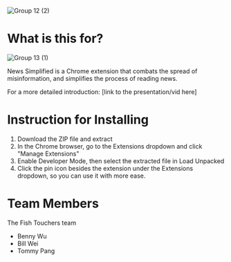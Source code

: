 ![Group 12 (2)](https://user-images.githubusercontent.com/81921463/228109068-a19c62f9-c947-446f-948e-16f6a86df609.png)

# What is this for?
![Group 13 (1)](https://user-images.githubusercontent.com/81921463/228112848-4c68c027-1a34-4dce-a589-4c9580e3267d.png)

News Simplified is a Chrome extension that combats the spread of misinformation, and simplifies the process of reading news.


For a more detailed introduction:
[link to the presentation/vid here]

# Instruction for Installing
1. Download the ZIP file and extract
2. In the Chrome browser, go to the Extensions dropdown and click "Manage Extensions"
3. Enable Developer Mode, then select the extracted file in Load Unpacked
4. Click the pin icon besides the extension under the Extensions dropdown, so you can use it with more ease. 

# Team Members
The Fish Touchers team
+ Benny Wu
+ Bill Wei
+ Tommy Pang
